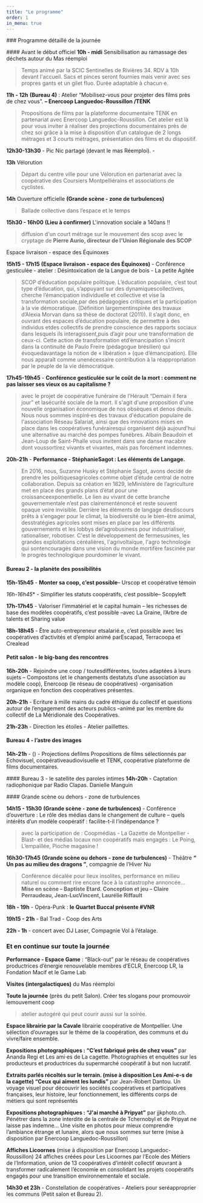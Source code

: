 ```yaml
---
title: "Le programme"
order: 1
in_menu: true
---
```

### Programme détaillé de la journée

#### Avant le début officiel
**10h - midi** Sensibilisation au ramassage des déchets autour du Mas réemploi 
> Temps animé par la SCIC Sentinelles de Rivières 34. 
> RDV à 10h devant l'accueil. Sacs et pinces seront fournies mais venir avec ses propres gants et un gilet fluo. Durée adaptable à chacun·e.

**11h - 12h** __(Bureau 4)__ : Atelier “Mobilisez-vous pour projeter des films près de chez vous”. __– Enercoop Languedoc-Roussillon /TENK__
> Propositions de films par la plateforme documentaire TENK en partenariat avec Enercoop Languedoc-Roussillon. Cet atelier est là pour vous inviter à réaliser des projections documentaires près de chez soi grâce à la mise à disposition d’un catalogue de 2 longs métrages et 3 courts métrages, présentation des films et du dispositif.

**12h30-13h30** - Pic Nic partagé (devant le mas Réemploi). - 

**13h** Vélorution
> Départ du centre ville pour une Vélorution en partenariat avec la coopérative des Coursiers Montpelliérains et associations de cyclistes.

**14h** Ouverture officielle __(Grande scène - zone de turbulences)__ 
> Ballade collective dans l’espace et le temps

**15h30 - 16h00** __(Lieu à confirmer)__ L'innovation sociale a 140ans !! 
> diffusion d'un court métrage sur le mouvement des scop avec le cryptage de **Pierre Aurio, directeur de l'Union Régionale des SCOP**

<p class="encart">Espace livraison - espace des Équinoxes</p>

**15h15 - 17h15** __(Espace livraison - espace des Équinoxes)__ - Conférence gesticulée - atelier : Désintoxication de la Langue de bois - La petite Agitée
> SCOP d’éducation populaire politique. L’éducation populaire, c’est tout type d’éducation, qui, s’appuyant sur des dynamiquescollectives, cherche l’émancipation individuelle et collective et vise la transformation sociale,par des pédagogies critiques et la participation à la vie démocratique. (Définition largementinspirée des travaux d’Alexia Morvan dans sa thèse de doctorat (2011)). Il s’agit donc, en ouvrant des espaces d’éducation populaire, de permettre à des individus etdes collectifs de prendre conscience des rapports sociaux dans lesquels ils interagissent,puis d’agir pour une transformation de ceux-ci. Cette action de transformation etd’émancipation s’inscrit dans la continuité de Paulo Freire (pédagogue brésilien) qui évoquedavantage la notion de « libération » (que d’émancipation). Elle nous apparaît comme unenécessaire contribution à la réappropriation par le peuple de la vie démocratique.

**17h45-19h45** - **Conférence gesticulée sur le coût de la mort : comment ne pas laisser ses vieux os au capitalisme ?**
> avec le projet de coopérative funéraire de l’Hérault “Demain il fera jour” et lasécurité sociale de la mort. Il s'agit d'une proposition d'une nouvelle organisation économique de nos obsèques et denos deuils. Nous nous sommes inspiré·es des travaux d'éducation populaire de l'association Réseau Salariat, ainsi que des innovations mises en place dans les coopératives funérairesqui organisent déjà aujourd'hui une alternative au marché des pompes funèbres. Albain Beaudoin et Jean-Loup de Saint-Phalle vous invitent dans une danse macabre dont voussortirez vivants et vivantes, mais pas forcément indemnes.

**20h-21h** - **Performance - StéphanieSagot : Les éléments de Langage.**
> En 2016, nous, Suzanne Husky et Stéphanie Sagot, avons decidé de prendre les politiquesagricoles comme objet d’étude central de notre collaboration. Depuis sa création en 1829, leMinistère de l’agriculture met en place des grands plans d’état pour une croissanceexponentielle. Le lien au vivant de cette branche gouvernementale n’est pas clairementénoncé et reste souvent opaque voire invisible. Derrière les éléments de langage desdiscours prêts à s'engager pour le climat, la biodiversité ou le bien-être animal, desstratégies agricoles sont mises en place par les différents gouvernements et les lobbys del’agrobusiness pour industrialiser, rationaliser, robotiser. C'est le développement de fermesusines, les grandes exploitations céréalières, l'agrivoltaïque, l'agro technologie qui sontencouragés dans une vision du monde mortifère fascinée par le progrès technologique pourdominer le vivant.

#### Bureau 2 - la planète des possibilités

**15h-15h45** - **Monter sa coop, c’est possible**– Urscop et coopérative témoin

*16h-16h45** - Simplifier les statuts coopératifs, c’est possible– Scopyleft

**17h-17h45** - Valoriser l’immatériel et le capital humain – les richesses de base des modèles coopératifs, c’est possible –avec La Graine, l’Arbre de talents et Sharing value 

**18h-18h45** - Être auto-entrepreneur etsalarié.e, c’est possible avec les coopératives d’activités et d’emploi animé parEscapad, Terracoopa et Crealead

#### Petit salon - le big-bang des rencontres

**16h-20h** - Rejoindre une coop / toutesdifférentes, toutes adaptées à leurs sujets – Compostons (et le changements destatuts d’une association au modèle coop), Enercoop (le réseau de coopératives) -organisation organique en fonction des coopératives présentes.

**20h-21h** - Ecriture à mille mains du cadre éthique du collectif et questions autour de l’engagement des acteurs publics –animé par les membre du collectif de La Méridionale des Coopératives.

**21h-23h** - Direction les étoiles - Atelier paillettes.

#### Bureau 4 - l’astre des images

**14h-21h** - () - Projections defilms Propositions de films sélectionnés par Echovisuel, coopérativeaudiovisuelle et TENK, coopérative plateforme de films documentaires.

#### Bureau 3 - le satellite des paroles intimes
**14h-20h** - Captation radiophonique par Radio Clapas. Danielle Manguin 

#### Grande scène ou dehors - zone de turbulences

**14h15 - 15h30** __(Grande scène - zone de turbulences)__ - Conférence d’ouverture : Le rôle des médias dans le changement de culture – quels intérêts d’un modèle coopératif : facilite-t-il l’indépendance ? 
> avec la participation de : Coopmédias - La Gazette de Montpellier - Blast- et des médias locaux non coopératifs mais engagés : Le Poing, L’empaillée, Pioche magasine !

**16h30-17h45** __(Grande scène ou dehors - zone de turbulences)__ - Théâtre **“ Un pas au milieu des dragons ”**, compagnie de l’Hiver Nu
> Conférence décalée pour lieux insolites, performance en milieu naturel ou comment rire encore face à la catastrophe annoncée...  __Mise en scène – Baptiste Etard. Conception et jeu – Claire Perraudeau, Jean-LucVincent, Laurélie Riffault__

**18h - 19h** - Opéra-Punk : **le Quartet Buccal présente #VNR**

**19h15 - 21h** -  Bal Trad - Coop des Arts 

**22h - 1h** - concert avec DJ Laser, Compagnie Vol à l’étalage.

### Et en continue sur toute la journée
 
**Performance - Espace Game** : “Black-out” par le réseau de coopératives productrices d’énergie renouvelable membres d’ECLR, Enercoop LR, la Fondation Macif et le Game Lab 

**Visites (intergalactiques)** du Mas réemploi 

**Toute la journée** (près du petit Salon). Créer tes slogans pour promouvoir lemouvement coop 
> atelier autogéré qui peut courir aussi sur la soirée.

**Espace librairie par la Cavale** librairie coopérative de Montpellier. Une sélection d’ouvrages sur le thème de la coopération, des communs et du vivre/faire ensemble. 

**Expositions photographiques :  “C’est fabriqué près de chez vous”** par Ananda Regi et Les ami·es de La cagette. Photographies et enquêtes sur les producteurs et productrices du supermarché coopératif à but non lucratif.

**Extraits parlés récoltés sur le terrain. (mise à disposition Les Ami-e-s de la cagette) “Ceux qui aiment les lundis”** par Jean-Robert Dantou. Un voyage visuel pour découvrir les sociétés coopératives et participatives françaises, leur histoire, leur fonctionnement, les différents corps de métiers qui sont représentés 

**Expositions photographiques : “J'ai marché à Pripyat”** par jjkphoto.ch. Pénétrer dans la zone interdite de la centrale de Tchernobyl et de Pripyat ne laisse pas indemne… Une visite en photos pour mieux comprendre l’ambiance étrange et lunaire, alors que nous sommes sur terre (mise à disposition par Enercoop Languedoc-Roussillon)

**Affiches Licoornes** (mise à disposition par Enercoop Languedoc-Roussillon) 24 affiches créées pour Les Licoornes par l’Ecole des Métiers de l’Information, union de 13 coopératives d’intérêt collectif œuvrant à transformer radicalement l’économie en consolidant les projets coopératifs engagés pour une transition environnementale et sociale. 

**14h30 et 23h** - Constellation de coopératives - Ateliers pour seréapproprier les communs (Petit salon et Bureau 2). 